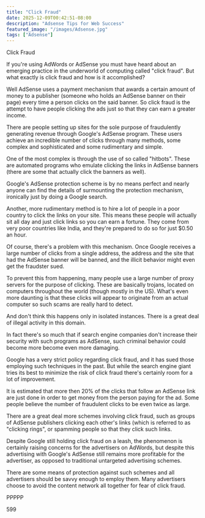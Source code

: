 ```yaml
---
title: "Click Fraud"
date: 2025-12-09T00:42:51-08:00
description: "Adsense Tips for Web Success"
featured_image: "/images/Adsense.jpg"
tags: ["Adsense"]
---
```


Click Fraud

If you're using AdWords or AdSense you must have heard about an emerging practice in the underworld of computing called "click fraud". But what exactly is click fraud and how is it accomplished?

Well AdSense uses a payment mechanism that awards a certain amount of money to a publisher (someone who holds an AdSense banner on their page) every time a person clicks on the said banner. So click fraud is the attempt to have people clicking the ads just so that they can earn a greater income.

There are people setting up sites for the sole purpose of fraudulently generating revenue through Google's AdSense program. These users achieve an incredible number of clicks through many methods, some complex and sophisticated and some rudimentary and simple.

One of the most complex is through the use of so called "hitbots". These are automated programs who emulate clicking the links in AdSense banners (there are some that actually click the banners as well). 

Google's AdSense protection scheme is by no means perfect and nearly anyone can find the details of surmounting the protection mechanism, ironically just by doing a Google search.

Another, more rudimentary method is to hire a lot of people in a poor country to click the links on your site. This means these people will actually sit all day and just click links so you can earn a fortune. They come from very poor countries like India, and they're prepared to do so for just $0.50 an hour.

Of course, there's a problem with this mechanism. Once Google receives a large number of clicks from a single address, the address and the site that had the AdSense banner will be banned, and the illicit behavior might even get the fraudster sued.

To prevent this from happening, many people use a large number of proxy servers for the purpose of clicking. These are basically trojans, located on computers throughout the world (though mostly in the US). What's even more daunting is that these clicks will appear to originate from an actual computer so such scams are really hard to detect.

And don't think this happens only in isolated instances. There is a great deal of illegal activity in this domain. 

In fact there's so much that if search engine companies don't increase their security with such programs as AdSense, such criminal behavior could become more become even more damaging.

Google has a very strict policy regarding click fraud, and it has sued those employing such techniques in the past. But while the search engine giant tries its best to minimize the risk of click fraud there's certainly room for a lot of improvement.

It is estimated that more then 20% of the clicks that follow an AdSense link are just done in order to get money from the person paying for the ad. Some people believe the number of fraudulent clicks to be even twice as large.

There are a great deal more schemes involving click fraud, such as groups of AdSense publishers clicking each other's links (which is referred to as "clicking rings", or spamming people so that they click such links.

Despite Google still holding click fraud on a leash, the phenomenon is certainly raising concerns for the advertisers on AdWords, but despite this advertising with Google's AdSense still remains more profitable for the advertiser, as opposed to traditional untargeted advertising schemes.

There are some means of protection against such schemes and all advertisers should be savvy enough to employ them. Many advertisers choose to avoid the content network all together for fear of click fraud.

PPPPP

599

